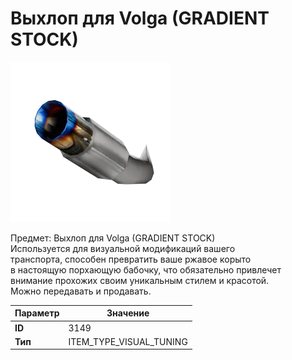 # Выхлоп для Volga (GRADIENT STOCK)

![Item Image](../img/3149.webp?raw=true)

Предмет: Выхлоп для Volga (GRADIENT STOCK)<br>Используется для визуальной модификаций вашего<br>транспорта, способен превратить ваше ржавое корыто<br>в настоящую порхающую бабочку, что обязательно привлечет<br>внимание прохожих своим уникальным стилем и красотой.<br>Можно передавать и продавать.


| Параметр | Значение |
|----------|----------|
| **ID** | 3149 |
| **Тип** | ITEM_TYPE_VISUAL_TUNING |

